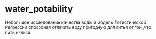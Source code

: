 # water_potability
Небольшое исследование качества воды и модель Логистической Регрессии способная отличить воду пригодную для питья от той ,что пить нельзя.
